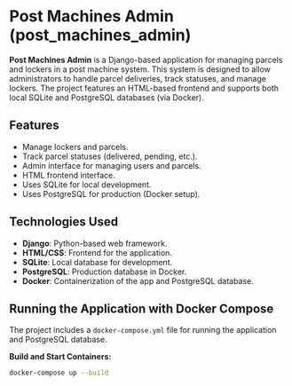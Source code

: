 # Post Machines Admin (post_machines_admin)

**Post Machines Admin** is a Django-based application for managing parcels and lockers in a post machine system. This system is designed to allow administrators to handle parcel deliveries, track statuses, and manage lockers. The project features an HTML-based frontend and supports both local SQLite and PostgreSQL databases (via Docker).

## Features

- Manage lockers and parcels.
- Track parcel statuses (delivered, pending, etc.).
- Admin interface for managing users and parcels.
- HTML frontend interface.
- Uses SQLite for local development.
- Uses PostgreSQL for production (Docker setup).

## Technologies Used

- **Django**: Python-based web framework.
- **HTML/CSS**: Frontend for the application.
- **SQLite**: Local database for development.
- **PostgreSQL**: Production database in Docker.
- **Docker**: Containerization of the app and PostgreSQL database.

## Running the Application with Docker Compose

The project includes a `docker-compose.yml` file for running the application and PostgreSQL database.

**Build and Start Containers:**
   ```bash
   docker-compose up --build
